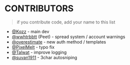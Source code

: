 # CONTRIBUTORS
> if you contribute code, add your name to this list

- [@Kqzz](https://github.com/Kqzz) - main dev
- [@wwhtrbbtt](https://github.com/wwhtrbbtt) (Peet) - spread system / account warnings
- [@overestimate](https://github.com/overestimate) - new auth method / templates
- [@PixelMelt](https://github.com/PixelMelt) - typo fix
- [@Talwat](https://github.com/Talwat) - improve logging
- [@suvan1911](https://github.com/suvan1911) - 3char autosniping
